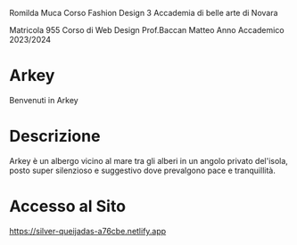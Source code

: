 Romilda Muca
Corso Fashion Design 3
Accademia di belle arte di Novara


Matricola 955 
Corso di Web Design 
Prof.Baccan Matteo 
Anno Accademico 2023/2024

# Arkey
Benvenuti in Arkey

# Descrizione
Arkey è un albergo vicino al mare tra gli alberi in un angolo privato del'isola, posto super silenzioso e suggestivo dove prevalgono pace e tranquillità.

# Accesso al Sito
https://silver-queijadas-a76cbe.netlify.app


 
